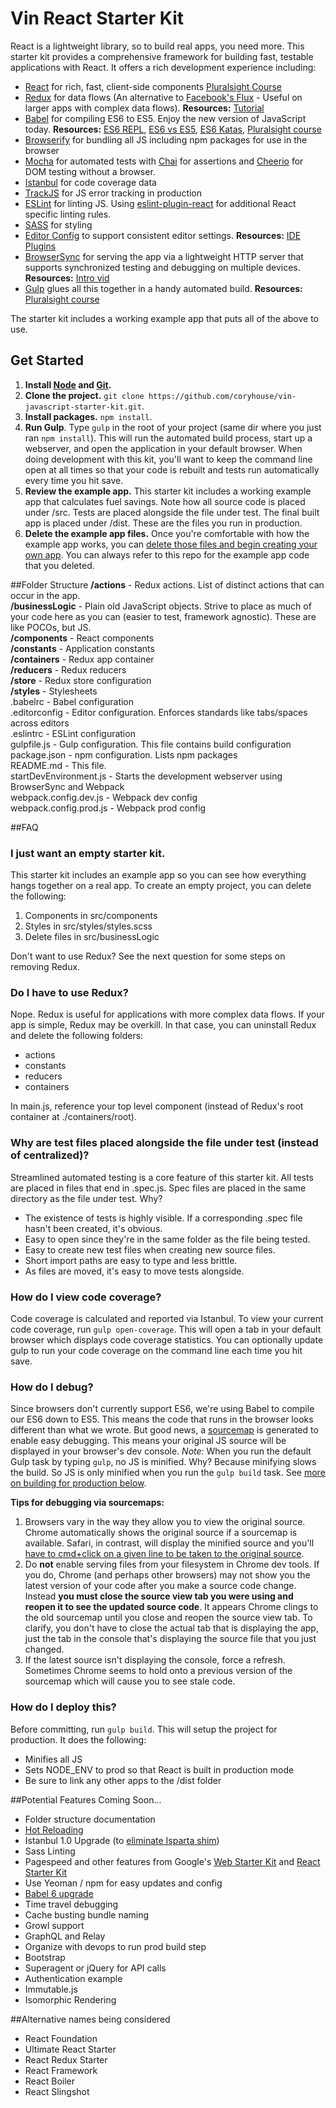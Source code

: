 # Vin React Starter Kit
React is a lightweight library, so to build real apps, you need more. This starter kit provides a comprehensive framework for building fast, testable applications with React. It offers a rich development experience including:

* [React](https://facebook.github.io/react/) for rich, fast, client-side components  [Pluralsight Course](https://app.pluralsight.com/library/courses/react-flux-building-applications/table-of-contents)  
* [Redux](http://redux.js.org) for data flows (An alternative to [Facebook's Flux](https://facebook.github.io/flux/docs/overview.html) - Useful on larger apps with complex data flows). **Resources:** [Tutorial](https://egghead.io/series/getting-started-with-redux)  
* [Babel](http://babeljs.io) for compiling ES6 to ES5. Enjoy the new version of JavaScript today. **Resources:** [ES6 REPL](https://babeljs.io/repl/), [ES6 vs ES5](http://es6-features.org), [ES6 Katas](http://es6katas.org), [Pluralsight course](http://www.pluralsight.com/courses/javascript-fundamentals-es6)  
* [Browserify](http://browserify.org/) for bundling all JS including npm packages for use in the browser  
* [Mocha](http://mochajs.org) for automated tests with [Chai](http://chaijs.com/) for assertions and [Cheerio](https://www.npmjs.com/package/cheerio) for DOM testing without a browser.
* [Istanbul](https://github.com/gotwarlost/istanbul) for code coverage data
* [TrackJS](http://trackjs.com) for JS error tracking in production  
* [ESLint](http://eslint.org/) for linting JS. Using [eslint-plugin-react](https://github.com/yannickcr/eslint-plugin-react) for additional React specific linting rules.
* [SASS](http://sass-lang.com/) for styling  
* [Editor Config](http://editorconfig.org) to support consistent editor settings. **Resources:** [IDE Plugins](http://editorconfig.org/#download)
* [BrowserSync](http://www.browsersync.com) for serving the app via a lightweight HTTP server that supports synchronized testing and debugging on multiple devices. **Resources:** [Intro vid](https://www.youtube.com/watch?time_continue=1&v=heNWfzc7ufQ)
* [Gulp](http://gulpjs.com) glues all this together in a handy automated build. **Resources:** [Pluralsight course](https://app.pluralsight.com/library/courses/javascript-build-automation-gulpjs)  

The starter kit includes a working example app that puts all of the above to use.

## Get Started
1. **Install [ Node](https://nodejs.org) and [Git](https://git-scm.com/downloads).**
2. **Clone the project.**  `git clone https://github.com/coryhouse/vin-javascript-starter-kit.git`.
3. **Install packages.** `npm install`. 
4. **Run Gulp**. Type `gulp` in the root of your project (same dir where you just ran `npm install`). This will run the automated build process, start up a webserver, and open the application in your default browser. When doing development with this kit, you'll want to keep the command line open at all times so that your code is rebuilt and tests run automatically every time you hit save.
5. **Review the example app.** This starter kit includes a working example app that calculates fuel savings. Note how all source code is placed under /src. Tests are placed alongside the file under test. The final built app is placed under /dist. These are the files you run in production.
6. **Delete the example app files.** Once you're comfortable with how the example app works, you can [delete those files and begin creating your own app](https://github.com/coryhouse/vin-javascript-starter-kit#i-just-want-an-empty-starter-kit). You can always refer to this repo for the example app code that you deleted.
 
##Folder Structure
**/actions** - Redux actions. List of distinct actions that can occur in the app.  
**/businessLogic** - Plain old JavaScript objects. Strive to place as much of your code here as you can (easier to test, framework agnostic). These are like POCOs, but JS.  
**/components** - React components  
**/constants** - Application constants  
**/containers** - Redux app container  
**/reducers** - Redux reducers  
**/store** - Redux store configuration  
**/styles** - Stylesheets  
.babelrc - Babel configuration  
.editorconfig - Editor configuration. Enforces standards like tabs/spaces across editors  
.eslintrc - ESLint configuration  
gulpfile.js - Gulp configuration. This file contains build configuration  
package.json - npm configuration. Lists npm packages  
README.md - This file.  
startDevEnvironment.js - Starts the development webserver using BrowserSync and Webpack  
webpack.config.dev.js - Webpack dev config  
webpack.config.prod.js - Webpack prod config  

##FAQ
### I just want an empty starter kit.
This starter kit includes an example app so you can see how everything hangs together on a real app. To create an empty project, you can delete the following:  
1. Components in src/components  
2. Styles in src/styles/styles.scss  
3. Delete files in src/businessLogic  

Don't want to use Redux? See the next question for some steps on removing Redux.

### Do I have to use Redux?
Nope. Redux is useful for applications with more complex data flows. If your app is simple, Redux may be overkill. In that case, you can uninstall Redux and delete the following folders:
* actions
* constants
* reducers
* containers

In main.js, reference your top level component (instead of Redux's root container at ./containers/root).

### Why are test files placed alongside the file under test (instead of centralized)? 
Streamlined automated testing is a core feature of this starter kit. All tests are placed in files that end in .spec.js. Spec files are placed in the same directory as the file under test. Why?
+ The existence of tests is highly visible. If a corresponding .spec file hasn't been created, it's obvious.
+ Easy to open since they're in the same folder as the file being tested.
+ Easy to create new test files when creating new source files.
+ Short import paths are easy to type and less brittle.
+ As files are moved, it's easy to move tests alongside.

### How do I view code coverage?
Code coverage is calculated and reported via Istanbul. To view your current code coverage, run `gulp open-coverage`. This will open a tab in your default browser which displays code coverage statistics. You can optionally update gulp to run your code coverage on the command line each time you hit save.

### How do I debug?
Since browsers don't currently support ES6, we're using Babel to compile our ES6 down to ES5. This means the code that runs in the browser looks different than what we wrote. But good news, a [sourcemap](http://www.html5rocks.com/en/tutorials/developertools/sourcemaps/) is generated to enable easy debugging. This means your original JS source will be displayed in your browser's dev console. 
*Note:* When you run the default Gulp task by typing `gulp`, no JS is minified. Why? Because minifying slows the build. So JS is only minified when you run the `gulp build` task. See [more on building for production below](https://github.com/coryhouse/vin-javascript-starter-kit#how-do-i-deploy-this).

**Tips for debugging via sourcemaps:**  
1. Browsers vary in the way they allow you to view the original source. Chrome automatically shows the original source if a sourcemap is available. Safari, in contrast, will display the minified source and you'll [have to cmd+click on a given line to be taken to the original source](http://stackoverflow.com/questions/19550060/how-do-i-toggle-source-mapping-in-safari-7).  
2. Do **not** enable serving files from your filesystem in Chrome dev tools. If you do, Chrome (and perhaps other browsers) may not show you the latest version of your code after you make a source code change. Instead **you must close the source view tab you were using and reopen it to see the updated source code**. It appears Chrome clings to the old sourcemap until you close and reopen the source view tab. To clarify, you don't have to close the actual tab that is displaying the app, just the tab in the console that's displaying the source file that you just changed.  
3. If the latest source isn't displaying the console, force a refresh. Sometimes Chrome seems to hold onto a previous version of the sourcemap which will cause you to see stale code.

### How do I deploy this?
Before committing, run `gulp build`. This will setup the project for production. It does the following:
* Minifies all JS
* Sets NODE_ENV to prod so that React is built in production mode
* Be sure to link any other apps to the /dist folder

##Potential Features Coming Soon...
* Folder structure documentation
* [Hot Reloading](https://github.com/Browsersync/recipes/tree/master/recipes/webpack.react-transform-hmr)  
* Istanbul 1.0 Upgrade (to [eliminate Isparta shim](https://github.com/gotwarlost/istanbul/releases))  
* Sass Linting
* Pagespeed and other features from Google's [Web Starter Kit](https://developers.google.com/web/tools/starter-kit/) and [React Starter Kit](http://www.reactstarterkit.com)
* Use Yeoman / npm for easy updates and config
* [Babel 6 upgrade](http://www.2ality.com/2015/11/configuring-babel6.html?utm_source=javascriptweekly&utm_medium=email)
* Time travel debugging
* Cache busting bundle naming
* Growl support
* GraphQL and Relay
* Organize with devops to run prod build step
* Bootstrap
* Superagent or jQuery for API calls
* Authentication example  
* Immutable.js  
* Isomorphic Rendering  

##Alternative names being considered
* React Foundation
* Ultimate React Starter
* React Redux Starter
* React Framework
* React Boiler
* React Slingshot
